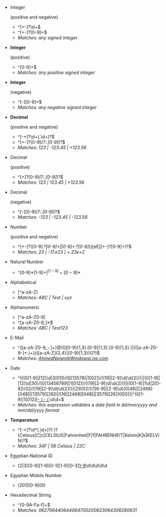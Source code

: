 - Integer 

    (positive and negative)

    - ^[+-]?\d+$
    - ^[+-]?[0-9]+$
    - *Matches: any signed integer*

- **Integer** 

    (positive)

    - ^[0-9]+$
    - *Matches: any positive signed integer*

- **Integer** 

    (negative)

    - ^[-][0-9]+$
    - *Matches: any negative signed integer*

- **Decimal** 

    (positive and negative)

    - ^[-+]?\d+(\.\d+)?$
    - ^[+-]?[0-9]*(?:\.[0-9]*)?$
    - *Matches: 123 | -123.45 | +123.56*

- Decimal 

    (positive)

    - ^[+]?[0-9]*(?:\.[0-9]*)?$
    - *Matches: 123 | 123.45 | +123.56*

- Decimal 

    (negative)

    - ^[-][0-9]*(?:\.[0-9]*)?$
    - *Matches: -123 | -123.45 | -123.56*

- Number 

    (positive and negative)

    - ^[+-]?([0-9]*\.?[0-9]+|[0-9]+\.?[0-9]*)([eE][+-]?[0-9]+)?$
    - *Matches: 23 | -17.e23 | +.23e+2* 

- Natural Number

    - ^[0-9]*[1-9]+$|^[1-9]+[0-9]*$

- Alphabetical

    - [^a-zA-Z]
    - *Matches: ABC | Test | xyz*

- Alphanumeric

    - [^a-zA-Z0-9]
    - ^[a-zA-Z0-9_]*$
    - *Matches: ABC | Test123*

- E-Mail

    - ^([a-zA-Z0-9_\-\.]+)@((\[[0-9]{1,3}\.[0-9]{1,3}\.[0-9]{1,3}\.)|(([a-zA-Z0-9\-]+\.)+))([a-zA-Z]{2,4}|[0-9]{1,3})(\]?)$
    - *Matches: AhmedNegm@WindowsLive.com*

- Date

    - ^(((0[1-9]|[12]\d|3[01])\/(0[13578]|1[02])\/((19|[2-9]\d)\d{2}))|((0[1-9]|[12]\d|30)\/(0[13456789]|1[012])\/((19|[2-9]\d)\d{2}))|((0[1-9]|1\d|2[0-8])\/02\/((19|[2-9]\d)\d{2}))|(29\/02\/((1[6-9]|[2-9]\d)(0[48]|[2468][048]|[13579][26])|((16|[2468][048]|[3579][26])00))))|^(0[1-9]|1[012])[- /.](0[1-9]|[12][0-9]|3[01])[- /.](19|20)\d\d+$
    - *Matches: this expression validates a date field in dd/mm/yyyy  and mm/dd/yyyy format*

- **Temperature**

    - ^[-+]?\d*(\.\d+)?( )?(Celsius|C|c|CELSIUS|Fahrenheit|F|f|FAHRENHEIT|Kelvin|K|k|KELVIN)?$
    - *Matches: 34F | 56 Celsius | 22C*

- Egyptian National ID

    - (2|3)[0-9][1-9][0-1][1-9][0-3][1-9](01|02|03|04|11|12|13|14|15|16|17|18|19|21|22|23|24|25|26|27|28|29|31|32|33|34|35|88)\d\d\d\d\d

- Egyptian Mobile Number

    - (201)[0-9]{9}

- Hexadecimal String

    - ^[0-9A-Fa-f]+$
    - *Matches: 062706440644064700200623064306280631*